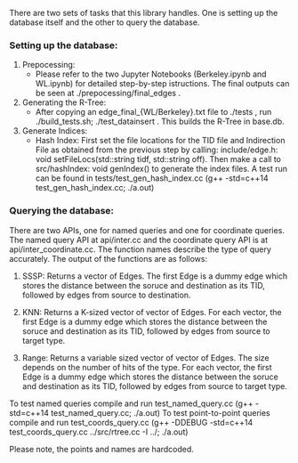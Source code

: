 There are two sets of tasks that this library handles. One is setting up the database itself and the other to query the database.

### Setting up the database:

1. Prepocessing:
    - Please refer to the two Jupyter Notebooks (Berkeley.ipynb and WL.ipynb) for detailed step-by-step istructions. The final outputs can be seen at ./prepocessing/final_edges .
2. Generating the R-Tree:
    - After copying an edge_final_{WL/Berkeley}.txt file to ./tests , run  ./build_tests.sh; ./test_datainsert . This builds the R-Tree in base.db.
3. Generate Indices:
    - Hash Index: First set the file locations for the TID file and Indirection File as obtained from the previous step by calling: include/edge.h: void setFileLocs(std::string tidf, std::string off). Then make a call to src/hashIndex: void genIndex() to generate the index files. 
    A test run can be found in tests/test_gen_hash_index.cc (g++ -std=c++14 test_gen_hash_index.cc; ./a.out)



### Querying the database:

There are two APIs, one for named queries and one for coordinate queries. The named query API at api/inter.cc and the coordinate query API is at api/inter_coordinate.cc. The function names describe the type of query accurately. The output of the functions are as follows:

1. SSSP: Returns a vector of Edges. The first Edge is a dummy edge which stores the distance between the soruce and destination as its TID, followed by edges from source to destination.

2. KNN: Returns a K-sized vector of vector of Edges. For each vector, the first Edge is a dummy edge which stores the distance between the soruce and destination as its TID, followed by edges from source to target type.

3. Range: Returns a variable sized vector of vector of Edges. The size depends on the number of hits of the type. For each vector, the first Edge is a dummy edge which stores the distance between the soruce and destination as its TID, followed by edges from source to target type.


To test named queries compile and run test_named_query.cc (g++ -std=c++14 test_named_query.cc; ./a.out)
To test point-to-point queries compile and run test_coords_query.cc (g++ -DDEBUG -std=c++14 test_coords_query.cc ../src/rtree.cc -I ../; ./a.out)

Please note, the points and names are hardcoded.

